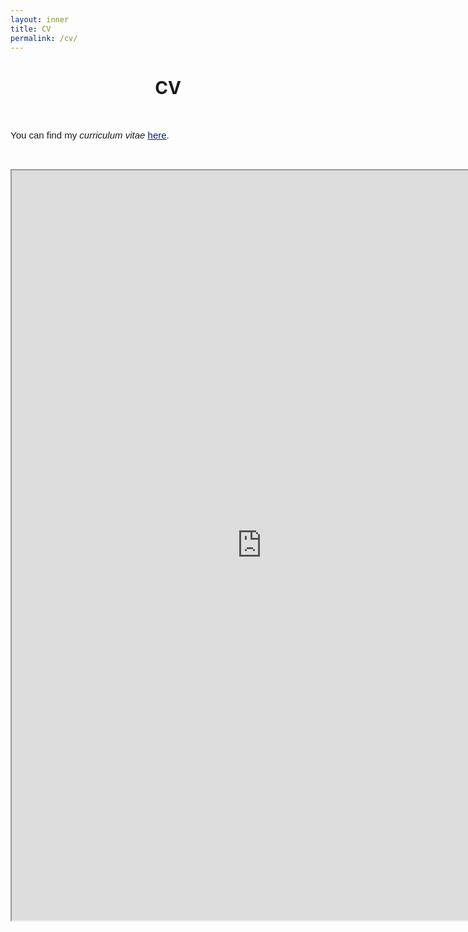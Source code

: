 ```yaml
---
layout: inner
title: CV
permalink: /cv/
---
```


# <center> CV </center>

<head>
<link rel="shortcut icon" type="image/png" href="/favicon2.png">
</head>

<p>&nbsp;
</p>

<p style="font-size:15px;font-family: 'Source Sans Pro', sans-serif">
You can find my <i>curriculum vitae</i> <a style="color: #081b88" href="https://drive.google.com/file/d/1YCHajVa2H_Srx2DMKxyvM1FThWdP848C/view?usp=share_link" target="_blank"><u>here</u></a>.
  </p>

<p>&nbsp;</p>

<!-- Embedding the CV PDF -->
<center>
  <iframe src="https://drive.google.com/file/d/1YCHajVa2H_Srx2DMKxyvM1FThWdP848C/preview" width="800px" height="1200px"></iframe>
</center>
